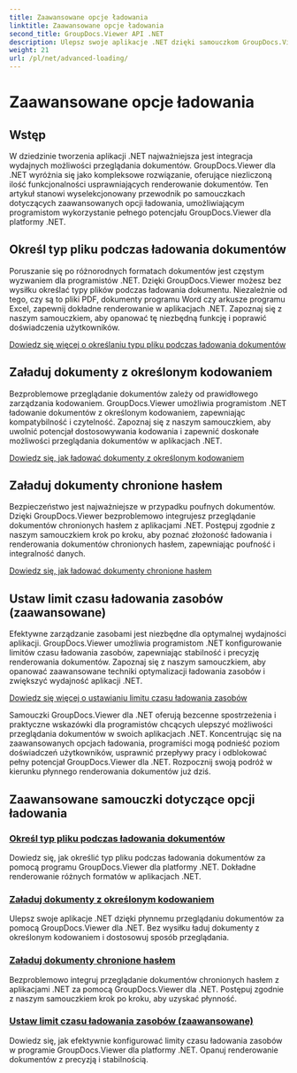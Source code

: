 ```yaml
---
title: Zaawansowane opcje ładowania
linktitle: Zaawansowane opcje ładowania
second_title: GroupDocs.Viewer API .NET
description: Ulepsz swoje aplikacje .NET dzięki samouczkom GroupDocs.Viewer for .NET. Dowiedz się, jak określać typy plików, zarządzać kodowaniem, ładować dokumenty chronione hasłem i nie tylko.
weight: 21
url: /pl/net/advanced-loading/
---
```


# Zaawansowane opcje ładowania

## Wstęp

W dziedzinie tworzenia aplikacji .NET najważniejsza jest integracja wydajnych możliwości przeglądania dokumentów. GroupDocs.Viewer dla .NET wyróżnia się jako kompleksowe rozwiązanie, oferujące niezliczoną ilość funkcjonalności usprawniających renderowanie dokumentów. Ten artykuł stanowi wyselekcjonowany przewodnik po samouczkach dotyczących zaawansowanych opcji ładowania, umożliwiającym programistom wykorzystanie pełnego potencjału GroupDocs.Viewer dla platformy .NET.

## Określ typ pliku podczas ładowania dokumentów
Poruszanie się po różnorodnych formatach dokumentów jest częstym wyzwaniem dla programistów .NET. Dzięki GroupDocs.Viewer możesz bez wysiłku określać typy plików podczas ładowania dokumentu. Niezależnie od tego, czy są to pliki PDF, dokumenty programu Word czy arkusze programu Excel, zapewnij dokładne renderowanie w aplikacjach .NET. Zapoznaj się z naszym samouczkiem, aby opanować tę niezbędną funkcję i poprawić doświadczenia użytkowników.

[Dowiedz się więcej o określaniu typu pliku podczas ładowania dokumentów](./specify-file-type/)

## Załaduj dokumenty z określonym kodowaniem
Bezproblemowe przeglądanie dokumentów zależy od prawidłowego zarządzania kodowaniem. GroupDocs.Viewer umożliwia programistom .NET ładowanie dokumentów z określonym kodowaniem, zapewniając kompatybilność i czytelność. Zapoznaj się z naszym samouczkiem, aby uwolnić potencjał dostosowywania kodowania i zapewnić doskonałe możliwości przeglądania dokumentów w aplikacjach .NET.

[Dowiedz się, jak ładować dokumenty z określonym kodowaniem](./load-documents-encoding/)

## Załaduj dokumenty chronione hasłem
Bezpieczeństwo jest najważniejsze w przypadku poufnych dokumentów. Dzięki GroupDocs.Viewer bezproblemowo integrujesz przeglądanie dokumentów chronionych hasłem z aplikacjami .NET. Postępuj zgodnie z naszym samouczkiem krok po kroku, aby poznać złożoność ładowania i renderowania dokumentów chronionych hasłem, zapewniając poufność i integralność danych.

[Dowiedz się, jak ładować dokumenty chronione hasłem](./load-password-protected-document/)

## Ustaw limit czasu ładowania zasobów (zaawansowane)
Efektywne zarządzanie zasobami jest niezbędne dla optymalnej wydajności aplikacji. GroupDocs.Viewer umożliwia programistom .NET konfigurowanie limitów czasu ładowania zasobów, zapewniając stabilność i precyzję renderowania dokumentów. Zapoznaj się z naszym samouczkiem, aby opanować zaawansowane techniki optymalizacji ładowania zasobów i zwiększyć wydajność aplikacji .NET.

[Dowiedz się więcej o ustawianiu limitu czasu ładowania zasobów](./set-resource-loading-timeout/)

Samouczki GroupDocs.Viewer dla .NET oferują bezcenne spostrzeżenia i praktyczne wskazówki dla programistów chcących ulepszyć możliwości przeglądania dokumentów w swoich aplikacjach .NET. Koncentrując się na zaawansowanych opcjach ładowania, programiści mogą podnieść poziom doświadczeń użytkowników, usprawnić przepływy pracy i odblokować pełny potencjał GroupDocs.Viewer dla .NET. Rozpocznij swoją podróż w kierunku płynnego renderowania dokumentów już dziś.
## Zaawansowane samouczki dotyczące opcji ładowania
### [Określ typ pliku podczas ładowania dokumentów](./specify-file-type/)
Dowiedz się, jak określić typ pliku podczas ładowania dokumentów za pomocą programu GroupDocs.Viewer dla platformy .NET. Dokładne renderowanie różnych formatów w aplikacjach .NET.
### [Załaduj dokumenty z określonym kodowaniem](./load-documents-encoding/)
Ulepsz swoje aplikacje .NET dzięki płynnemu przeglądaniu dokumentów za pomocą GroupDocs.Viewer dla .NET. Bez wysiłku ładuj dokumenty z określonym kodowaniem i dostosowuj sposób przeglądania.
### [Załaduj dokumenty chronione hasłem](./load-password-protected-document/)
Bezproblemowo integruj przeglądanie dokumentów chronionych hasłem z aplikacjami .NET za pomocą GroupDocs.Viewer dla .NET. Postępuj zgodnie z naszym samouczkiem krok po kroku, aby uzyskać płynność.
### [Ustaw limit czasu ładowania zasobów (zaawansowane)](./set-resource-loading-timeout/)
Dowiedz się, jak efektywnie konfigurować limity czasu ładowania zasobów w programie GroupDocs.Viewer dla platformy .NET. Opanuj renderowanie dokumentów z precyzją i stabilnością.